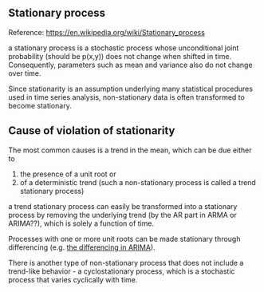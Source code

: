 Stationary process
--------------------------

Reference: https://en.wikipedia.org/wiki/Stationary_process

a stationary process is a stochastic process whose unconditional joint probability (should be p(x,y)) does not change when shifted in time.  
Consequently, parameters such as mean and variance also do not change over time.

Since stationarity is an assumption underlying many statistical procedures used in time series analysis,
non-stationary data is often transformed to become stationary.


Cause of violation of stationarity
----------------------------------------

The most common causes is a trend in the mean, 
which can be due either to  
1. the presence of a unit root or  
2. of a deterministic trend (such a non-stationary process is called a trend stationary process)

a trend stationary process can easily be transformed into a stationary process by removing the underlying trend (by the AR part in ARMA or ARIMA??),
which is solely a function of time.

Processes with one or more unit roots can be made stationary through differencing (e.g. [the differencing in ARIMA](../ARIMA/README.md)).

There is another type of non-stationary process that does not include a trend-like behavior - a cyclostationary process,
which is a stochastic process that varies cyclically with time.


